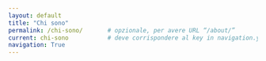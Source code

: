 ```yaml
---
layout: default
title: "Chi sono"
permalink: /chi-sono/       # opzionale, per avere URL “/about/”
current: chi-sono           # deve corrispondere al key in navigation.yml
navigation: True
---
```

